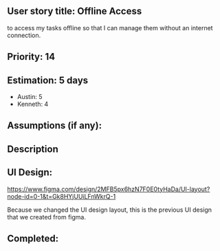 ## User story title: Offline Access
to access my tasks offline so that I can manage them without an internet connection.

## Priority: 14
## Estimation: 5 days
- Austin: 5
- Kenneth: 4
## Assumptions (if any):
## Description

## UI Design:
https://www.figma.com/design/2MFB5px6hzN7F0E0tyHaDa/UI-layout?node-id=0-1&t=Gk8HYjUUiLFnWkrQ-1

Because we changed the UI design layout, this is the previous UI design that we created from figma.
## Completed:
